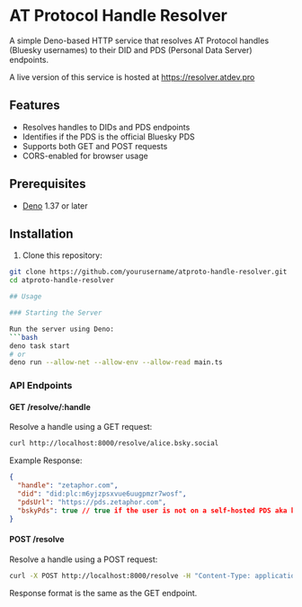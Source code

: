 # AT Protocol Handle Resolver

A simple Deno-based HTTP service that resolves AT Protocol handles (Bluesky usernames) to their DID and PDS (Personal Data Server) endpoints.

A live version of this service is hosted at https://resolver.atdev.pro

## Features

- Resolves handles to DIDs and PDS endpoints
- Identifies if the PDS is the official Bluesky PDS
- Supports both GET and POST requests
- CORS-enabled for browser usage

## Prerequisites

- [Deno](https://deno.com/) 1.37 or later

## Installation

1. Clone this repository:
```bash
git clone https://github.com/yourusername/atproto-handle-resolver.git
cd atproto-handle-resolver

## Usage

### Starting the Server

Run the server using Deno:
```bash
deno task start
# or
deno run --allow-net --allow-env --allow-read main.ts
```

### API Endpoints

#### GET /resolve/:handle

Resolve a handle using a GET request:

```bash
curl http://localhost:8000/resolve/alice.bsky.social
```
Example Response:

```json
{
  "handle": "zetaphor.com",
  "did": "did:plc:m6yjzpsxvue6uugpmzr7wosf",
  "pdsUrl": "https://pds.zetaphor.com",
  "bskyPds": true // true if the user is not on a self-hosted PDS aka bsky.social
}
```

#### POST /resolve

Resolve a handle using a POST request:

```bash
curl -X POST http://localhost:8000/resolve -H "Content-Type: application/json" -d '{"handle": "alice.bsky.social"}'
```

Response format is the same as the GET endpoint.